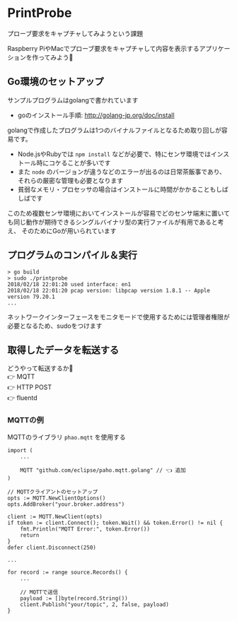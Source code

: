 # PrintProbe
プローブ要求をキャプチャしてみようという課題

Raspberry PiやMacでプローブ要求をキャプチャして内容を表示するアプリケーションを作ってみよう💪


## Go環境のセットアップ
サンプルプログラムはgolangで書かれています
- goのインストール手順: http://golang-jp.org/doc/install

golangで作成したプログラムは1つのバイナルファイルとなるため取り回しが容易です。
- Node.jsやRubyでは `npm install` などが必要で、特にセンサ環境ではインストール時にコケることが多いです
- また `node` のバージョンが違うなどのエラーが出るのは日常茶飯事であり、それらの厳密な管理も必要となります
- 貧弱なメモリ・プロセッサの場合はインストールに時間がかかることもしばしばです

このため複数センサ環境においてインストールが容易でどのセンサ端末に置いても同じ動作が期待できるシングルバイナリ型の実行ファイルが有用であると考え、
そのためにGoが用いられています


## プログラムのコンパイル＆実行

```
> go build
> sudo ./printprobe
2018/02/18 22:01:20 used interface: en1
2018/02/18 22:01:20 pcap version: libpcap version 1.8.1 -- Apple version 79.20.1
...
```

ネットワークインターフェースをモニタモードで使用するためには管理者権限が必要となるため、sudoをつけます

## 取得したデータを転送する

どうやって転送するか🤔  
👉 MQTT  
👉 HTTP POST  
👉 fluentd

### MQTTの例
MQTTのライブラリ `phao.mqtt` を使用する

```:go
import (
    ...

    MQTT "github.com/eclipse/paho.mqtt.golang" // 👈 追加
)
```

```:go
// MQTTクライアントのセットアップ
opts := MQTT.NewClientOptions()
opts.AddBroker("your.broker.address")

client := MQTT.NewClient(opts)
if token := client.Connect(); token.Wait() && token.Error() != nil {
    fmt.Println("MQTT Error:", token.Error())
    return
}
defer client.Disconnect(250)

...

for record := range source.Records() {
    ...

    // MQTTで送信
    payload := []byte(record.String())
    client.Publish("your/topic", 2, false, payload)
}
```
